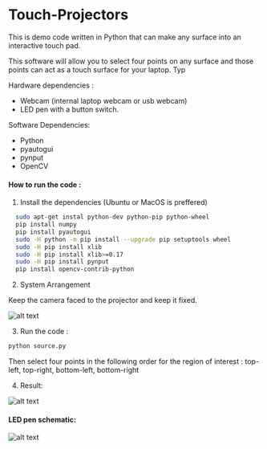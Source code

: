 # Touch-Projectors
This is demo code written in Python that can make any surface into an interactive touch pad.

This software will allow you to select four points on any surface and those points can act as a touch surface for your laptop. Typ

Hardware dependencies :

- Webcam (internal laptop webcam or usb webcam)
- LED pen with a button switch.


Software Dependencies:
- Python
- pyautogui
- pynput
- OpenCV

#### How to run the code : ####

1. Install the dependencies (Ubuntu or MacOS is preffered)

```bash
  sudo apt-get instal python-dev python-pip python-wheel
  pip install numpy
  pip install pyautogui
  sudo -H python -m pip install --upgrade pip setuptools wheel 
  sudo -H pip install xlib
  sudo -H pip install xlib>=0.17
  sudo -H pip install pynput
  pip install opencv-contrib-python
```
2. System Arrangement

Keep the camera faced to the projector and keep it fixed. 

![alt text](https://github.com/huzz/Touch-Projectors/blob/master/system_arrangement.png)

3. Run the code :
 ```bash
 python source.py
 ```
 Then select four points in the following order for the region of interest : top-left, top-right, bottom-left, bottom-right
  
4. Result:


![alt text](https://github.com/huzz/Touch-Projectors/blob/master/result.png)

#### LED pen schematic: ####

![alt text](https://github.com/huzz/Touch-Projectors/blob/master/pen_schematic.png)

